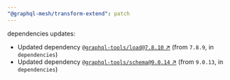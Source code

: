 ```yaml
---
"@graphql-mesh/transform-extend": patch
---
```

dependencies updates:
  - Updated dependency [`@graphql-tools/load@7.8.10` ↗︎](https://www.npmjs.com/package/@graphql-tools/load/v/7.8.10) (from `7.8.9`, in `dependencies`)
  - Updated dependency [`@graphql-tools/schema@9.0.14` ↗︎](https://www.npmjs.com/package/@graphql-tools/schema/v/9.0.14) (from `9.0.13`, in `dependencies`)
